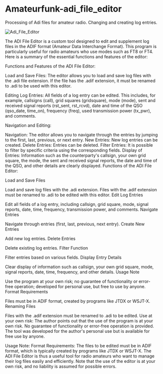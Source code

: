 # Amateurfunk-adi_file_editor
Processing of Adi files for amateur radio. Changing and creating log entries.

![Adi_File_Editor](https://github.com/benrun007/Amateurfunk-adi_file_editor/assets/174305744/af0e37ed-a0d6-4d27-bfd3-d631a8b88b64)

The ADI File Editor is a custom tool designed to edit and supplement log files in the ADIF format (Amateur Data Interchange Format). This program is particularly useful for radio amateurs who use modes such as FT8 or FT4. Here is a summary of the essential functions and features of the editor:

Functions and Features of the ADI File Editor:

Load and Save Files: The editor allows you to load and save log files with the .adi file extension. If the file has the .adif extension, it must be renamed to .adi to be used with this editor.

Editing Log Entries: All fields of a log entry can be edited. This includes, for example, callsigns (call), grid squares (gridsquare), mode (mode), sent and received signal reports (rst_sent, rst_rcvd), date and time of the QSO (qso_date, time_on), frequency (freq), used transmission power (tx_pwr), and comments.

Navigation and Editing:

Navigation: The editor allows you to navigate through the entries by jumping to the first, last, previous, or next entry.
New Entries: New log entries can be created.
Delete Entries: Entries can be deleted.
Filter Entries: It is possible to filter by specific criteria using the corresponding fields.
Display of Entries: Information such as the counterparty's callsign, your own grid square, the mode, the sent and received signal reports, the date and time of the QSO, and other details are clearly displayed.
Functions of the ADI File Editor:

Load and Save Files

Load and save log files with the .adi extension. Files with the .adif extension must be renamed to .adi to be edited with this editor.
Edit Log Entries

Edit all fields of a log entry, including callsign, grid square, mode, signal reports, date, time, frequency, transmission power, and comments.
Navigate Entries

Navigate through entries (first, last, previous, next entry).
Create New Entries

Add new log entries.
Delete Entries

Delete existing log entries.
Filter Function

Filter entries based on various fields.
Display Entry Details

Clear display of information such as callsign, your own grid square, mode, signal reports, date, time, frequency, and other details.
Usage Note

Use the program at your own risk; no guarantee of functionality or error-free operation; developed for personal use, but free to use by anyone.
Format Requirements

Files must be in ADIF format, created by programs like JTDX or WSJT-X.
Renaming Files

Files with the .adif extension must be renamed to .adi to be edited.
Use at your own risk: The author points out that the use of the program is at your own risk. No guarantee of functionality or error-free operation is provided. The tool was developed for the author's personal use but is available for free use by anyone.

Usage Note:
Format Requirements: The files to be edited must be in ADIF format, which is typically created by programs like JTDX or WSJT-X.
The ADI File Editor is thus a useful tool for radio amateurs who want to manage their log files easily and efficiently. Note that the use of the editor is at your own risk, and no liability is assumed for possible errors.
